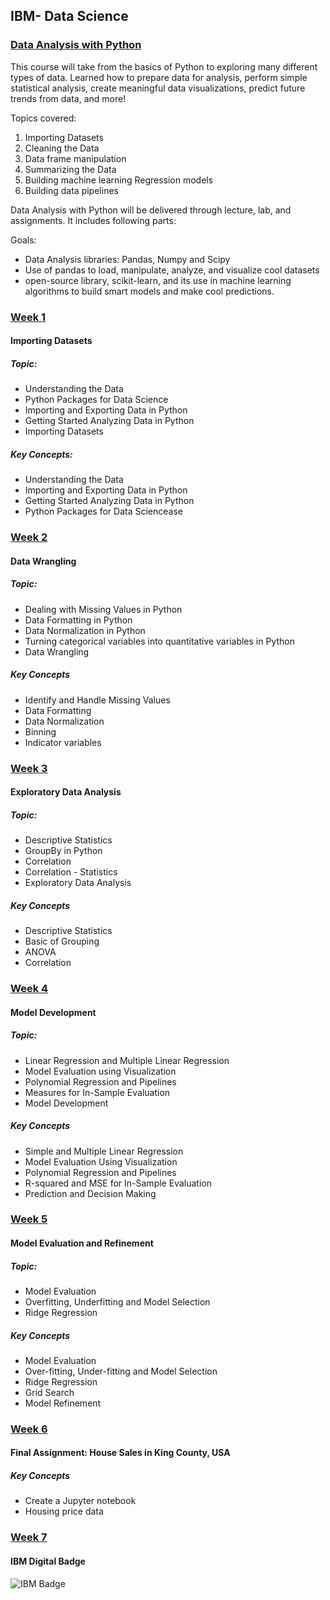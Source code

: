 ## IBM- Data Science

### [Data Analysis with Python](https://www.coursera.org/learn/data-analysis-with-python/home/welcome)    
This course will take from the basics of Python to exploring many different types of data. Learned how to prepare data for analysis, perform simple statistical analysis, create meaningful data visualizations, predict future trends from data, and more!

Topics covered:

1) Importing Datasets
2) Cleaning the Data
3) Data frame manipulation
4) Summarizing the Data
5) Building machine learning Regression models
6) Building data pipelines    

Data Analysis with Python will be delivered through lecture, lab, and assignments. It includes following parts:

Goals:   

- Data Analysis libraries: Pandas, Numpy and Scipy
- Use of pandas to load, manipulate, analyze, and visualize cool datasets
- open-source library, scikit-learn, and its use in machine learning algorithms to build smart models and make cool predictions.

### [Week 1]()        
#### Importing Datasets     

##### Topic:    
- Understanding the Data
- Python Packages for Data Science
- Importing and Exporting Data in Python
- Getting Started Analyzing Data in Python
- Importing Datasets

##### Key Concepts:   
- Understanding the Data
- Importing and Exporting Data in Python
- Getting Started Analyzing Data in Python
- Python Packages for Data Sciencease



### [Week 2](./Week%202)    
#### Data Wrangling      

##### Topic:    
- Dealing with Missing Values in Python
- Data Formatting in Python
- Data Normalization in Python
- Turning categorical variables into quantitative variables in Python
- Data Wrangling

##### Key Concepts      
- Identify and Handle Missing Values
- Data Formatting
- Data Normalization
- Binning
- Indicator variables



### [Week 3](./Week%203)   
#### Exploratory Data Analysis    

##### Topic:    
- Descriptive Statistics
- GroupBy in Python
- Correlation
- Correlation - Statistics
- Exploratory Data Analysis


##### Key Concepts    
- Descriptive Statistics
- Basic of Grouping
- ANOVA
- Correlation



### [Week 4](./Week%204)   
#### Model Development    

##### Topic:    
- Linear Regression and Multiple Linear Regression
- Model Evaluation using Visualization
- Polynomial Regression and Pipelines
- Measures for In-Sample Evaluation
- Model Development

##### Key Concepts
- Simple and Multiple Linear Regression
- Model Evaluation Using Visualization
- Polynomial Regression and Pipelines
- R-squared and MSE for In-Sample Evaluation
- Prediction and Decision Making




### [Week 5](./Week%205)   
#### Model Evaluation and Refinement    

##### Topic:    
- Model Evaluation
- Overfitting, Underfitting and Model Selection
- Ridge Regression

##### Key Concepts
- Model Evaluation
- Over-fitting, Under-fitting and Model Selection
- Ridge Regression
- Grid Search
- Model Refinement





### [Week 6](./Week%206)   
#### Final Assignment: House Sales in King County, USA    

##### Key Concepts
- Create a Jupyter notebook
- Housing price data




### [Week 7](./Week%207)   
#### IBM Digital Badge

![IBM Badge](/Week%207/badge.png)

